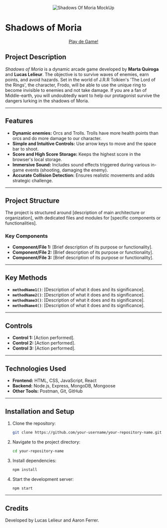 <p align="center">
  <img src="https://res.cloudinary.com/dhluctrie/image/upload/v1736501114/Shadows_of_Moria_-_MockUp_qjbhky.jpg" alt="Shadows Of Moria MockUp">
</p>


# **Shadows of Moria**

<p align="center">
  <a href="https://example.com](https://lelieur.github.io/MiniGame_ShadowsOfMoria/">Play de Game!</a>
</p>

## **Project Description**  
*Shadows of Moria* is a dynamic arcade game developed by **Marta Quiroga** and **Lucas Lelieur**. The objective is to survive waves of enemies, earn points, and avoid hazards. Set in the world of J.R.R Tolkien's 'The Lord of the Rings', the character, Frodo, will be able to use the unique ring to become invisible to enemies and not take damage. If you are a fan of Middle-earth, you will undoubtedly want to help our protagonist survive the dangers lurking in the shadows of Moria.

---

## **Features**  
- **Dynamic enemies:** Orcs and Trolls. Trolls have more health points than orcs and do more damage to our character.  
- **Simple and Intuitive Controls:** Use arrow keys to move and the space bar to shoot.
- **Score and High Score Storage:** Keeps the highest score in the browser's local storage.
- **Immersive Sound:** Includes sound effects triggered during various in-game events (shooting, damaging the enemy).
- **Accurate Collision Detection:** Ensures realistic movements and adds strategic challenge.

---

## **Project Structure**  
The project is structured around [description of main architecture or organization], with dedicated files and modules for [specific components or functionalities].  

### **Key Components**  
- **Component/File 1:** [Brief description of its purpose or functionality].  
- **Component/File 2:** [Brief description of its purpose or functionality].  
- **Component/File 3:** [Brief description of its purpose or functionality].  

---

## **Key Methods**  
- **`methodName1()`**: [Description of what it does and its significance].  
- **`methodName2()`**: [Description of what it does and its significance].  
- **`methodName3()`**: [Description of what it does and its significance].  
- **`methodName4()`**: [Description of what it does and its significance].  

---

## **Controls**  
- **Control 1:** [Action performed].  
- **Control 2:** [Action performed].  
- **Control 3:** [Action performed].  

---

## **Technologies Used**  
- **Frontend:** HTML, CSS, JavaScript, React  
- **Backend:** Node.js, Express, MongoDB, Mongoose  
- **Other Tools:** Postman, Git, GitHub  

---

## **Installation and Setup**  
1. Clone the repository:  
   ```bash
   git clone https://github.com/your-username/your-repository-name.git
2. Navigate to the project directory:
   ```bash
   cd your-repository-name
3. Install dependencies:
   ```bash
   npm install
4. Start the development server:
   ```bash
   npm start

___

## **Credits**

Developed by Lucas Lelieur and Aaron Ferrer.



